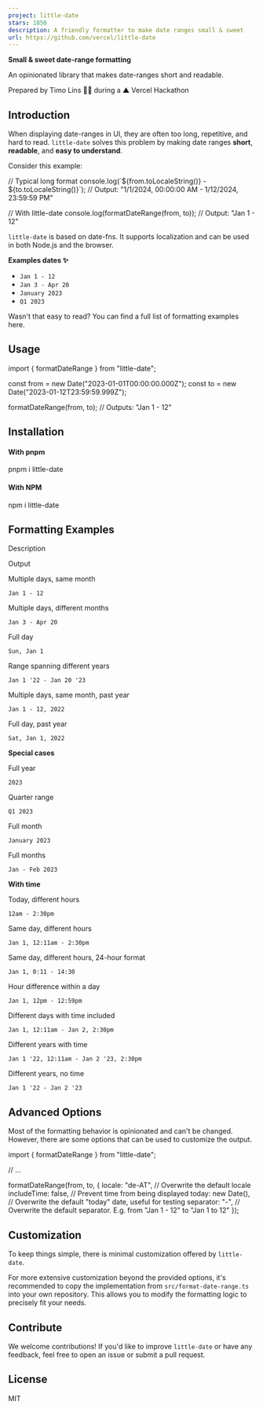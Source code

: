 ```yaml
---
project: little-date
stars: 1850
description: A friendly formatter to make date ranges small & sweet
url: https://github.com/vercel/little-date
---
```


  

**Small & sweet date-range formatting**

An opinionated library that makes date-ranges short and readable.

  

Prepared by Timo Lins 👨‍🍳 during a ▲ Vercel Hackathon

  

Introduction
------------

When displaying date-ranges in UI, they are often too long, repetitive, and hard to read. `little-date` solves this problem by making date ranges **short**, **readable**, and **easy to understand**.

Consider this example:

// Typical long format
console.log(\`${from.toLocaleString()} - ${to.toLocaleString()}\`);
// Output: "1/1/2024, 00:00:00 AM - 1/12/2024, 23:59:59 PM"

// With little-date
console.log(formatDateRange(from, to));
// Output: "Jan 1 - 12"

`little-date` is based on date-fns. It supports localization and can be used in both Node.js and the browser.

**Examples dates ✨**

-   `Jan 1 - 12`
-   `Jan 3 - Apr 20`
-   `January 2023`
-   `Q1 2023`

Wasn't that easy to read? You can find a full list of formatting examples here.

Usage
-----

import { formatDateRange } from "little-date";

const from \= new Date("2023-01-01T00:00:00.000Z");
const to \= new Date("2023-01-12T23:59:59.999Z");

formatDateRange(from, to); // Outputs: "Jan 1 - 12"

Installation
------------

#### With pnpm

pnpm i little-date

#### With NPM

npm i little-date

Formatting Examples
-------------------

Description

Output

Multiple days, same month

`Jan 1 - 12`

Multiple days, different months

`Jan 3 - Apr 20`

Full day

`Sun, Jan 1`

Range spanning different years

`Jan 1 '22 - Jan 20 '23`

Multiple days, same month, past year

`Jan 1 - 12, 2022`

Full day, past year

`Sat, Jan 1, 2022`

**Special cases**

Full year

`2023`

Quarter range

`Q1 2023`

Full month

`January 2023`

Full months

`Jan - Feb 2023`

**With time**

Today, different hours

`12am - 2:30pm`

Same day, different hours

`Jan 1, 12:11am - 2:30pm`

Same day, different hours, 24-hour format

`Jan 1, 0:11 - 14:30`

Hour difference within a day

`Jan 1, 12pm - 12:59pm`

Different days with time included

`Jan 1, 12:11am - Jan 2, 2:30pm`

Different years with time

`Jan 1 '22, 12:11am - Jan 2 '23, 2:30pm`

Different years, no time

`Jan 1 '22 - Jan 2 '23`

Advanced Options
----------------

Most of the formatting behavior is opinionated and can't be changed. However, there are some options that can be used to customize the output.

import { formatDateRange } from "little-date";

// ...

formatDateRange(from, to, {
  locale: "de-AT", // Overwrite the default locale
  includeTime: false, // Prevent time from being displayed
  today: new Date(), // Overwrite the default "today" date, useful for testing
  separator: "-", // Overwrite the default separator. E.g. from "Jan 1 - 12" to "Jan 1 to 12"
});

Customization
-------------

To keep things simple, there is minimal customization offered by `little-date`.

For more extensive customization beyond the provided options, it's recommended to copy the implementation from `src/format-date-range.ts` into your own repository. This allows you to modify the formatting logic to precisely fit your needs.

Contribute
----------

We welcome contributions! If you'd like to improve `little-date` or have any feedback, feel free to open an issue or submit a pull request.

License
-------

MIT
